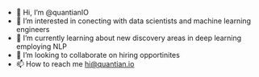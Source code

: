 - 👋 Hi, I’m @quantianIO
- 👀 I’m interested in conecting with data scientists and machine learning engineers
- 🌱 I’m currently learning about new discovery areas in deep learning employing NLP
- 💞️ I’m looking to collaborate on hiring opportinites 
- 📫 How to reach me hi@quantian.io

<!---
quantianIO/quantianIO is a ✨ special ✨ repository because its `README.md` (this file) appears on your GitHub profile.
You can click the Preview link to take a look at your changes.
--->
